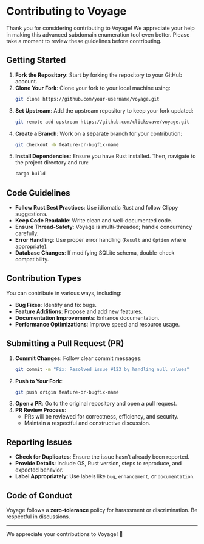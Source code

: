 # Contributing to Voyage

Thank you for considering contributing to Voyage! We appreciate your help in making this advanced subdomain enumeration tool even better. Please take a moment to review these guidelines before contributing.

## Getting Started

1. **Fork the Repository**: Start by forking the repository to your GitHub account.
2. **Clone Your Fork**: Clone your fork to your local machine using:
   ```sh
   git clone https://github.com/your-username/voyage.git
   ```
3. **Set Upstream**: Add the upstream repository to keep your fork updated:
   ```sh
   git remote add upstream https://github.com/clickswave/voyage.git
   ```
4. **Create a Branch**: Work on a separate branch for your contribution:
   ```sh
   git checkout -b feature-or-bugfix-name
   ```
5. **Install Dependencies**: Ensure you have Rust installed. Then, navigate to the project directory and run:
   ```sh
   cargo build
   ```

## Code Guidelines

- **Follow Rust Best Practices**: Use idiomatic Rust and follow Clippy suggestions.
- **Keep Code Readable**: Write clean and well-documented code.
- **Ensure Thread-Safety**: Voyage is multi-threaded; handle concurrency carefully.
- **Error Handling**: Use proper error handling (`Result` and `Option` where appropriate).
- **Database Changes**: If modifying SQLite schema, double-check compatibility.

## Contribution Types

You can contribute in various ways, including:

- **Bug Fixes**: Identify and fix bugs.
- **Feature Additions**: Propose and add new features.
- **Documentation Improvements**: Enhance documentation.
- **Performance Optimizations**: Improve speed and resource usage.

## Submitting a Pull Request (PR)

1. **Commit Changes**: Follow clear commit messages:
   ```sh
   git commit -m "Fix: Resolved issue #123 by handling null values"
   ```
2. **Push to Your Fork**:
   ```sh
   git push origin feature-or-bugfix-name
   ```
3. **Open a PR**: Go to the original repository and open a pull request.
4. **PR Review Process**:
    - PRs will be reviewed for correctness, efficiency, and security.
    - Maintain a respectful and constructive discussion.

## Reporting Issues

- **Check for Duplicates**: Ensure the issue hasn’t already been reported.
- **Provide Details**: Include OS, Rust version, steps to reproduce, and expected behavior.
- **Label Appropriately**: Use labels like `bug`, `enhancement`, or `documentation`.

## Code of Conduct

Voyage follows a **zero-tolerance** policy for harassment or discrimination. Be respectful in discussions.

---

We appreciate your contributions to Voyage! 🚀
